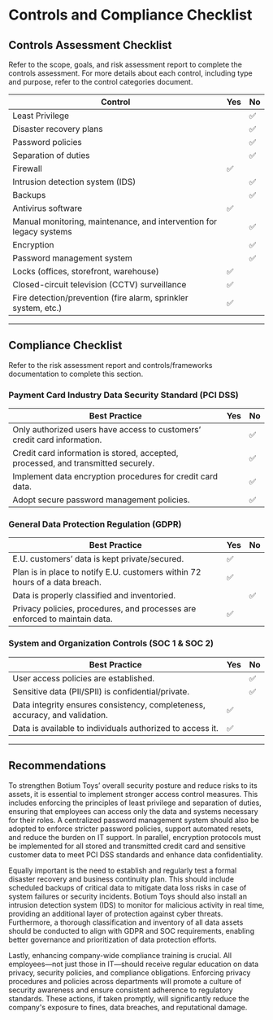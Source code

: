 # Controls and Compliance Checklist

## Controls Assessment Checklist

Refer to the scope, goals, and risk assessment report to complete the controls assessment. For more details about each control, including type and purpose, refer to the control categories document.

| Control                                                                 | Yes | No  |
|-------------------------------------------------------------------------|-----|-----|
| Least Privilege                                                         |     | ✅  |
| Disaster recovery plans                                                 |     | ✅  |
| Password policies                                                       |     | ✅  |
| Separation of duties                                                    |     | ✅  |
| Firewall                                                                | ✅  |     |
| Intrusion detection system (IDS)                                        |     | ✅  |
| Backups                                                                 |     | ✅  |
| Antivirus software                                                      | ✅  |     |
| Manual monitoring, maintenance, and intervention for legacy systems     |     | ✅  |
| Encryption                                                              |     | ✅  |
| Password management system                                              |     | ✅  |
| Locks (offices, storefront, warehouse)                                  | ✅  |     |
| Closed-circuit television (CCTV) surveillance                           | ✅  |     |
| Fire detection/prevention (fire alarm, sprinkler system, etc.)         | ✅  |     |

---

## Compliance Checklist

Refer to the risk assessment report and controls/frameworks documentation to complete this section.

### Payment Card Industry Data Security Standard (PCI DSS)

| Best Practice                                                                 | Yes | No  |
|------------------------------------------------------------------------------|------|-----|
| Only authorized users have access to customers’ credit card information.     |     | ✅  |
| Credit card information is stored, accepted, processed, and transmitted securely. |     | ✅  |
| Implement data encryption procedures for credit card data.                   |     | ✅  |
| Adopt secure password management policies.                                   |     | ✅  |

### General Data Protection Regulation (GDPR)

| Best Practice                                                                                  | Yes | No  |
|-----------------------------------------------------------------------------------------------|------|-----|
| E.U. customers’ data is kept private/secured.                                                  | ✅  |     |
| Plan is in place to notify E.U. customers within 72 hours of a data breach.                    | ✅  |     |
| Data is properly classified and inventoried.                                                   |     | ✅  |
| Privacy policies, procedures, and processes are enforced to maintain data.                     | ✅  |     |

### System and Organization Controls (SOC 1 & SOC 2)

| Best Practice                                                                 | Yes | No  |
|------------------------------------------------------------------------------|------|-----|
| User access policies are established.                                        |     | ✅  |
| Sensitive data (PII/SPII) is confidential/private.                           |     | ✅  |
| Data integrity ensures consistency, completeness, accuracy, and validation. | ✅  |     |
| Data is available to individuals authorized to access it.                   | ✅  |     |

---

## Recommendations

To strengthen Botium Toys’ overall security posture and reduce risks to its assets, it is essential to implement stronger access control measures. This includes enforcing the principles of least privilege and separation of duties, ensuring that employees can access only the data and systems necessary for their roles. A centralized password management system should also be adopted to enforce stricter password policies, support automated resets, and reduce the burden on IT support. In parallel, encryption protocols must be implemented for all stored and transmitted credit card and sensitive customer data to meet PCI DSS standards and enhance data confidentiality.

Equally important is the need to establish and regularly test a formal disaster recovery and business continuity plan. This should include scheduled backups of critical data to mitigate data loss risks in case of system failures or security incidents. Botium Toys should also install an intrusion detection system (IDS) to monitor for malicious activity in real time, providing an additional layer of protection against cyber threats. Furthermore, a thorough classification and inventory of all data assets should be conducted to align with GDPR and SOC requirements, enabling better governance and prioritization of data protection efforts.

Lastly, enhancing company-wide compliance training is crucial. All employees—not just those in IT—should receive regular education on data privacy, security policies, and compliance obligations. Enforcing privacy procedures and policies across departments will promote a culture of security awareness and ensure consistent adherence to regulatory standards. These actions, if taken promptly, will significantly reduce the company's exposure to fines, data breaches, and reputational damage.
